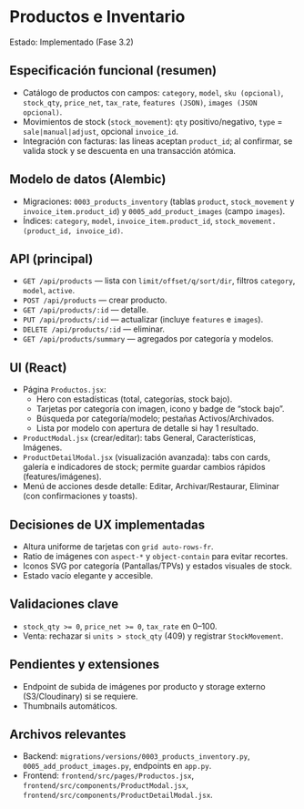 # Productos e Inventario

Estado: Implementado (Fase 3.2)

## Especificación funcional (resumen)
- Catálogo de productos con campos: `category`, `model`, `sku (opcional)`, `stock_qty`, `price_net`, `tax_rate`, `features (JSON)`, `images (JSON opcional)`.
- Movimientos de stock (`stock_movement`): `qty` positivo/negativo, `type` = `sale|manual|adjust`, opcional `invoice_id`.
- Integración con facturas: las líneas aceptan `product_id`; al confirmar, se valida stock y se descuenta en una transacción atómica.

## Modelo de datos (Alembic)
- Migraciones: `0003_products_inventory` (tablas `product`, `stock_movement` y `invoice_item.product_id`) y `0005_add_product_images` (campo `images`).
- Índices: `category`, `model`, `invoice_item.product_id`, `stock_movement.(product_id, invoice_id)`.

## API (principal)
- `GET /api/products` — lista con `limit/offset/q/sort/dir`, filtros `category`, `model`, `active`.
- `POST /api/products` — crear producto.
- `GET /api/products/:id` — detalle.
- `PUT /api/products/:id` — actualizar (incluye `features` e `images`).
- `DELETE /api/products/:id` — eliminar.
- `GET /api/products/summary` — agregados por categoría y modelos.

## UI (React)
- Página `Productos.jsx`:
  - Hero con estadísticas (total, categorías, stock bajo).
  - Tarjetas por categoría con imagen, icono y badge de “stock bajo”.
  - Búsqueda por categoría/modelo; pestañas Activos/Archivados.
  - Lista por modelo con apertura de detalle si hay 1 resultado.
- `ProductModal.jsx` (crear/editar): tabs General, Características, Imágenes.
- `ProductDetailModal.jsx` (visualización avanzada): tabs con cards, galería e indicadores de stock; permite guardar cambios rápidos (features/imágenes).
- Menú de acciones desde detalle: Editar, Archivar/Restaurar, Eliminar (con confirmaciones y toasts).

## Decisiones de UX implementadas
- Altura uniforme de tarjetas con `grid auto-rows-fr`.
- Ratio de imágenes con `aspect-*` y `object-contain` para evitar recortes.
- Iconos SVG por categoría (Pantallas/TPVs) y estados visuales de stock.
- Estado vacío elegante y accesible.

## Validaciones clave
- `stock_qty >= 0`, `price_net >= 0`, `tax_rate` en 0–100.
- Venta: rechazar si `units > stock_qty` (409) y registrar `StockMovement`.

## Pendientes y extensiones
- Endpoint de subida de imágenes por producto y storage externo (S3/Cloudinary) si se requiere.
- Thumbnails automáticos.

## Archivos relevantes
- Backend: `migrations/versions/0003_products_inventory.py`, `0005_add_product_images.py`, endpoints en `app.py`.
- Frontend: `frontend/src/pages/Productos.jsx`, `frontend/src/components/ProductModal.jsx`, `frontend/src/components/ProductDetailModal.jsx`.

